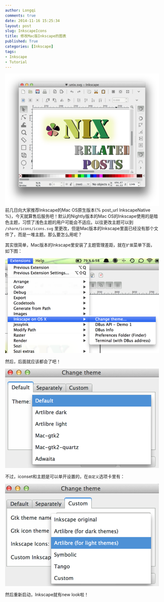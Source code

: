 ```yaml
---
author: Longqi
comments: true
date: 2014-11-16 15:25:34
layout: post
slug: InkscapeIcons
title: 修改Mac版Inkscape的图表
published: True
categories: [Inkscape]
tags:
- Inkscape
- Tutorial
---
```

![newlook](/public/images/inkscapeicon/after.png)
前几日向大家推荐Inkscape的Mac OS原生版本{% post_url InkscapeNative %}，今天就算售后服务吧！默认的Nightly版本的Mac OS的Inkscape使用的是暗色主题，习惯了浅色主题的用户可能会不适应。以往更改主题可以到 `/share/icons/icons.svg` 里更改，但是Mac版本的Inkscape里面已经没有那个文件了，而是一堆主题。那么要怎么用呢？

其实很简单，Mac版本的Inkscape里安装了主题管理差距，就在`扩展`菜单下面，如下图：

![newlook](/public/images/inkscapeicon/menu1.png)

然后，后面就应该都会了吧！

![newlook](/public/images/inkscapeicon/diag1.png)

不过，iconset和主题是可以单开设置的，在`自定义`选项卡里有：

![newlook](/public/images/inkscapeicon/diag2.png)

然后重新启动，Inkscape就有new look啦！
